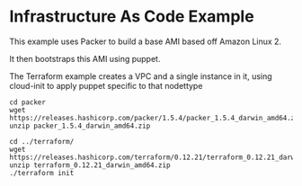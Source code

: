 Infrastructure As Code Example
==============================

This example uses Packer to build a base AMI based off Amazon Linux 2.

It then bootstraps this AMI using puppet.

The Terraform example creates a VPC and a single instance in it, using cloud-init
to apply puppet specific to that nodettype


```
cd packer
wget https://releases.hashicorp.com/packer/1.5.4/packer_1.5.4_darwin_amd64.zip
unzip packer_1.5.4_darwin_amd64.zip

cd ../terraform/
wget https://releases.hashicorp.com/terraform/0.12.21/terraform_0.12.21_darwin_amd64.zip
unzip terraform_0.12.21_darwin_amd64.zip
./terraform init
```
